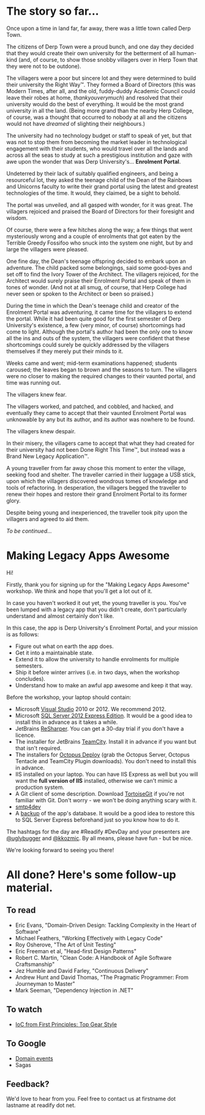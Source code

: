 # The story so far...

Once upon a time in land far, far away, there was a little town called Derp Town.

The citizens of Derp Town were a proud bunch, and one day they decided that they would create
their own university for the betterment of all human-kind (and, of course, to show those snobby
villagers over in Herp Town that they were not to be outdone).

The villagers were a poor but sincere lot and they were determined to build their university the
Right Way&#8482;. They formed a Board of Directors (this was Modern Times, after all, and the
old, fuddy-duddy Academic Council could leave their robes at home, *thankyouverymuch*) and resolved
that their university would do the best of everything. It would be the most grand university in all
the land. (Being more grand than the nearby Herp College, of course, was a thought that occurred to
nobody at all and the citizens would not have *dreamed* of slighting their neighbours.)

The university had no technology budget or staff to speak of yet, but that was not to stop them
from becoming the market leader in technological engagement with their students, who would travel
over all the lands and across all the seas to study at such a prestigious institution and gaze
with awe upon the wonder that was Derp University's... **Enrolment Portal**.

Undeterred by their lack of suitably qualified engineers, and being a resourceful lot, they asked the
teenage child of the Dean of the Rainbows and Unicorns faculty to write their grand portal using the
latest and greatest technologies of the time. It would, they claimed, be a sight to behold.

The portal was unveiled, and all gasped with wonder, for it was great. The villagers rejoiced and
praised the Board of Directors for their foresight and wisdom.

Of course, there were a few hitches along the way; a few things that went mysteriously wrong and a
couple of enrolments that got eaten by the Terrible Greedy Fossifoo who snuck into the system one
night, but by and large the villagers were pleased.

One fine day, the Dean's teenage offspring decided to embark upon an adventure. The child packed
some belongings, said some good-byes and set off to find the Ivory Tower of the Architect. The
villagers rejoiced, for the Architect would surely praise their Enrolment Portal and speak of them
in tones of wonder. (And not at all smug, of course, that Herp College had never seen or spoken to
the Architect or been so praised.)

During the time in which the Dean's teenage child and creator of the Enrolment Portal was adventuring,
it came time for the villagers to extend the portal. While it had been quite good for the first
semester of Derp University's existence, a few (very minor, of course) shortcomings had come to
light. Although the portal's author had been the only one to know all the ins and outs of the system,
the villagers were confident that these shortcomings could surely be quickly addressed by the villagers
themselves if they merely put their minds to it.

Weeks came and went; mid-term examinations happened; students caroused; the leaves began to brown and
the seasons to turn. The villagers were no closer to making the required changes to their vaunted
portal, and time was running out.

The villagers knew fear.

The villagers worked, and patched, and cobbled, and hacked, and eventually they came to
accept that their vaunted Enrolment Portal was unknowable by any but its author, and its author was
nowhere to be found.

The villagers knew despair.

In their misery, the villagers came to accept that what they had created for their university had not
been Done Right This Time&#8482;, but instead was a Brand New Legacy Application&#8482;.

A young traveller from far away chose this moment to enter the village, seeking food and shelter. The
traveller carried in their luggage a USB stick, upon which the villagers discovered wondrous tomes
of knowledge and tools of refactoring. In desperation, the villagers begged the traveller to renew their
hopes and restore their grand Enrolment Portal to its former glory.

Despite being young and inexperienced, the traveller took pity upon the villagers and agreed to aid them.

*To be continued...*

# Making Legacy Apps Awesome

Hi!

Firstly, thank you for signing up for the "Making Legacy Apps Awesome" workshop. We think
and hope that you'll get a lot out of it.

In case you haven't worked it out yet, the young traveller is you. You've been lumped with a legacy
app that you didn't create, don't particularly understand and almost certainly don't like.

In this case, the app is Derp University's Enrolment Portal, and your mission is as follows:

* Figure out what on earth the app does.
* Get it into a maintainable state.
* Extend it to allow the university to handle enrolments for multiple semesters.
* Ship it before winter arrives (i.e. in two days, when the workshop concludes).
* Understand how to make an awful app awesome and keep it that way.

Before the workshop, your laptop should contain:

* Microsoft [Visual Studio](http://www.microsoft.com/visualstudio/eng) 2010 or 2012. We recommend 2012.
* Microsoft [SQL Server 2012 Express Edition](http://www.microsoft.com/en-us/sqlserver/editions/2012-editions/express.aspx). It would be a good idea to install this in advance as it takes a while.
* JetBrains [ReSharper](http://www.jetbrains.com/resharper). You can get a 30-day trial if you don't have a licence.
* The installer for JetBrains [TeamCity](http://ww.jetbrains.com/teamcity). Install it in advance if you want but that isn't required.
* The installers for [Octopus Deploy](http://octopusdeploy.com/) (grab the Octopus Server, Octopus Tentacle and TeamCity Plugin downloads). You don't need to install this in advance.
* IIS installed on your laptop. You can have IIS Express as well but you will want the **full version of IIS** installed, otherwise we can't mimic a production system.
* A Git client of some description. Download [TortoiseGit](https://code.google.com/p/tortoisegit/wiki/Download) if you're not familiar with Git. Don't worry - we won't be doing anything scary with it.
* [smtp4dev](http://smtp4dev.codeplex.com/)
* A [backup](https://www.dropbox.com/s/d3ejfriu3aewqpt/DerpUniversity.bak) of the app's database. It would be a good idea to restore this to SQL Server Express beforehand just so you know how to do it.

The hashtags for the day are #Readify #DevDay and your presenters are [@uglybugger](https://twitter.com/uglybugger) and [@kkozmic](https://twitter.com/kkozmic). By all means, please have fun - but be nice.

We're looking forward to seeing you there!

# All done? Here's some follow-up material.

## To read

* Eric Evans, "Domain-Driven Design: Tackling Complexity in the Heart of Software"
* Michael Feathers, "Working Effectively with Legacy Code"
* Roy Osherove, "The Art of Unit Testing"
* Eric Freeman et al, "Head-first Design Patterns"
* Robert C. Martin, "Clean Code: A Handbook of Agile Software Craftsmanship"
* Jez Humble and David Farley, "Continuous Delivery"
* Andrew Hunt and David Thomas, "The Pragmatic Programmer: From Journeyman to Master"
* Mark Seeman, "Dependency Injection in .NET"

## To watch

* [IoC from First Principles: Top Gear Style](http://www.codingforfunandprofit.com/blog/video_from_my_dddbrisbane_talk_yesterday_is_now_online)

## To Google

* [Domain events](http://lmgtfy.com/?q=domain+events)
* Sagas

## Feedback?

We'd love to hear from you. Feel free to contact us at firstname dot lastname at readify dot net.